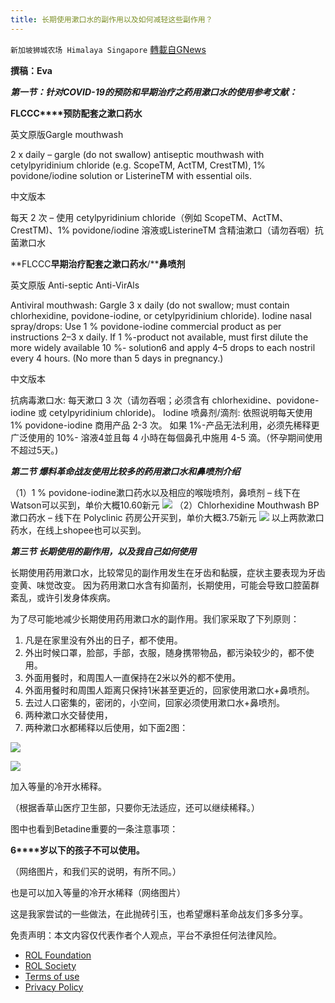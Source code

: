 ```yaml
---
title: 长期使用漱口水的副作用以及如何减轻这些副作用？
---
```

`新加坡狮城农场 Himalaya Singapore` [轉載自GNews](https://gnews.org/zh-hans/1999431/)

**撰稿：Eva**

***第一节：针对COVID-19的预防和早期治疗之药用漱口水的使用参考文献：***

**FLCCC****预防配套之漱口药水**

英文原版Gargle mouthwash

2 x daily – gargle (do not swallow) antiseptic mouthwash with cetylpyridinium chloride (e.g. ScopeTM, ActTM, CrestTM), 1% povidone/iodine solution or ListerineTM with essential oils.

中文版本

每天 2 次 – 使用 cetylpyridinium chloride（例如 ScopeTM、ActTM、CrestTM)、1% povidone/iodine 溶液或ListerineTM 含精油漱口（请勿吞咽）抗菌漱口水

**FLCCC****早期治疗配套之漱口药水****/****鼻喷剂**

英文原版 Anti-septic Anti-VirAls

Antiviral mouthwash: Gargle 3 x daily (do not swallow; must contain chlorhexidine, povidone-iodine, or cetylpyridinium chloride). Iodine nasal spray/drops: Use 1 % povidone-iodine commercial product as per instructions 2–3 x daily. If 1 %-product not available, must first dilute the more widely available 10 %- solution6 and apply 4–5 drops to each nostril every 4 hours. (No more than 5 days in pregnancy.)

中文版本

抗病毒漱口水: 每天漱口 3 次（请勿吞咽；必须含有 chlorhexidine、povidone-iodine 或 cetylpyridinium chloride)。 Iodine 喷鼻剂/滴剂: 依照说明每天使用 1% povidone-iodine 商用产品 2-3 次。 如果 1%-产品无法利用，必须先稀释更广泛使用的 10%- 溶液4並且每 4 小時在每個鼻孔中施用 4-5 滴。（怀孕期间使用不超过5天。)

***第二节 爆料革命战友使用比较多的药用漱口水和鼻喷剂介绍***

（1）1 % povidone-iodine漱口药水以及相应的喉咙喷剂，鼻喷剂 – 线下在Watson可以买到，单价大概10.60新元
![](https://assets.gnews.org/wp-content/uploads/2022/02/11-11.png)
（2）Chlorhexidine Mouthwash BP漱口药水 – 线下在 Polyclinic 药房公开买到，单价大概3.75新元
![](https://assets.gnews.org/wp-content/uploads/2022/02/22-2.png)
以上两款漱口药水，在线上shopee也可以买到。

***第三节 长期使用的副作用，以及我自己如******何使用***

长期使用药用漱口水，比较常见的副作用发生在牙齿和黏膜，症状主要表现为牙齿变黄、味觉改变。 因为药用漱口水含有抑菌剂，长期使用，可能会导致口腔菌群紊乱，或许引发身体疾病。

为了尽可能地减少长期使用药用漱口水的副作用。我们家采取了下列原则：

1. 凡是在家里没有外出的日子，都不使用。
2. 外出时候口罩，脸部，手部，衣服，随身携带物品，都污染较少的，都不使用。
3. 外面用餐时，和周围人一直保持在2米以外的都不使用。
4. 外面用餐时和周围人距离只保持1米甚至更近的，回家使用漱口水+鼻喷剂。
5. 去过人口密集的，密闭的，小空间，回家必须使用漱口水+鼻喷剂。
6. 两种漱口水交替使用，
7. 两种漱口水都稀释以后使用，如下面2图：







![](https://assets.gnews.org/wp-content/uploads/2022/02/33.png)



![](https://assets.gnews.org/wp-content/uploads/2022/02/44.png)




加入等量的冷开水稀释。

（根据香草山医疗卫生部，只要你无法适应，还可以继续稀释。）

图中也看到Betadine重要的一条注意事项：

**6****岁以下的孩子不可以使用。**

（网络图片，和我们买的说明，有所不同。）

也是可以加入等量的冷开水稀释（网络图片）

这是我家尝试的一些做法，在此抛砖引玉，也希望爆料革命战友们多多分享。

 

免责声明：本文内容仅代表作者个人观点，平台不承担任何法律风险。

- [ROL Foundation](https://rolfoundation.org/)
- [ROL Society](https://rolsociety.org/)
- [Terms of use](https://gnews.org/terms-of-use-3/)
- [Privacy Policy](https://gnews.org/privacy-policy/)
